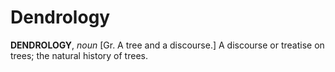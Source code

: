 # Dendrology

**DENDROLOGY**, _noun_ \[Gr. A tree and a discourse.\] A discourse or treatise on trees; the natural history of trees.
